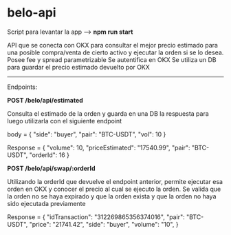# belo-api

Script para levantar la app --> 
**npm run start**

API que se conecta con OKX para consultar el mejor precio estimado para una posible compra/venta de cierto activo y ejecutar la orden si se lo desea.
Posee fee y spread parametrizable
Se autentifica en OKX
Se utiliza un DB para guardar el precio estimado devuelto por OKX

--------------------

Endpoints:

**POST /belo/api/estimated**

Consulta el estimado de la orden y guarda en una DB la respuesta para luego utilizarla con el siguiente endpoint

body = {
  "side": "buyer",
  "pair": "BTC-USDT",
   "vol": 10
}

Response = {
    "volume": 10,
    "priceEstimated": "17540.99",
    "pair": "BTC-USDT",
    "orderId": 16
}

**POST /belo/api/swap/:orderId**

Utilizando la orderId que devuelve el endpoint anterior, permite ejecutar esa orden en OKX y conocer el precio al cual se ejecuto la orden. Se valida que la orden no se haya expirado y que la orden exista y que la orden no haya sido ejecutada previamente

Response = {
    "idTransaction": "312269865356374016", 
    "pair": "BTC-USDT",
    "price": "21741.42",
    "side": "buyer",
    "volume": "10",
}
